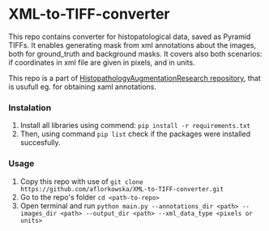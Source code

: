 # XML-to-TIFF-converter

This repo contains converter for histopatological data, saved as Pyramid TIFFs. It enables generating mask from xml annotations about the images, both for ground_truth and background masks. 
It covers also both scenarios: if coordinates in xml file are given in pixels, and in units.

This repo is a part of [HistopathologyAugmentationResearch repository](https://github.com/Jarartur/HistopathologyAugmentationResearch), that is usufull eg. for obtaining xaml annotations.

### Instalation

1. Install all libraries using commend: `pip install -r requirements.txt`
2. Then, using command `pip list` check if the packages were installed succesfully.

### Usage

1. Copy this repo with use of `git clone https://github.com/aflorkowska/XML-to-TIFF-converter.git`
2. Go to the repo's folder `cd <path-to-repo>`
3. Open terminal and run `python main.py --annotations_dir <path> --images_dir <path> --output_dir <path> --xml_data_type <pixels or units>`
